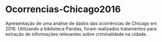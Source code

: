 # Ocorrencias-Chicago2016
Apresentação de uma análise de dados das ocorrências de Chicago em 2016. Utilizando a biblioteca Pandas, foram realizados tratamentos para extração de informações relevantes sobre criminalidade na cidade.
